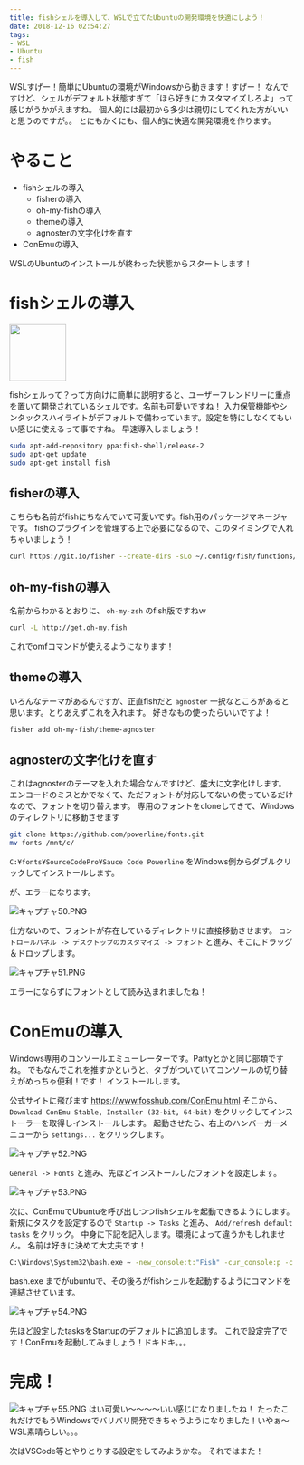 ```yaml
---
title: fishシェルを導入して、WSLで立てたUbuntuの開発環境を快適にしよう！
date: 2018-12-16 02:54:27
tags: 
- WSL
- Ubuntu
- fish
---
```

WSLすげー！簡単にUbuntuの環境がWindowsから動きます！すげー！
なんですけど、シェルがデフォルト状態すぎて「ほら好きにカスタマイズしろよ」って感じがうかがえますね。
個人的には最初から多少は親切にしてくれた方がいいと思うのですが。。
とにもかくにも、個人的に快適な開発環境を作ります。

# やること
* fishシェルの導入
  * fisherの導入
  * oh-my-fishの導入
  * themeの導入
  * agnosterの文字化けを直す
* ConEmuの導入

WSLのUbuntuのインストールが終わった状態からスタートします！

# fishシェルの導入

<img src="https://camo.githubusercontent.com/6d5df21bea6143af7a37e1284fe110df1ab9edb6/68747470733a2f2f63646e2e7261776769742e636f6d2f6f682d6d792d666973682f6f682d6d792d666973682f653466316332653032313961313765326337343862383234303034633864306233383035356331362f646f63732f6c6f676f2e737667" width="100px">

fishシェルって？って方向けに簡単に説明すると、ユーザーフレンドリーに重点を置いて開発されているシェルです。名前も可愛いですね！
入力保管機能やシンタックスハイライトがデフォルトで備わっています。設定を特にしなくてもいい感じに使えるって事ですね。
早速導入しましょう！

```bash
sudo apt-add-repository ppa:fish-shell/release-2
sudo apt-get update
sudo apt-get install fish
```

## fisherの導入
こちらも名前がfishにちなんでいて可愛いです。fish用のパッケージマネージャです。
fishのプラグインを管理する上で必要になるので、このタイミングで入れちゃいましょう！

```bash
curl https://git.io/fisher --create-dirs -sLo ~/.config/fish/functions/fisher.fish
```

## oh-my-fishの導入
名前からわかるとおりに、 `oh-my-zsh` のfish版ですねｗ

```bash
curl -L http://get.oh-my.fish
```

これでomfコマンドが使えるようになります！

## themeの導入
いろんなテーマがあるんですが、正直fishだと `agnoster` 一択なところがあると思います。とりあえずこれを入れます。
好きなもの使ったらいいですよ！

```bash
fisher add oh-my-fish/theme-agnoster
```

## agnosterの文字化けを直す
これはagnosterのテーマを入れた場合なんですけど、盛大に文字化けします。
エンコードのミスとかでなくて、ただフォントが対応してないの使っているだけなので、フォントを切り替えます。
専用のフォントをcloneしてきて、Windowsのディレクトリに移動させます


```bash
git clone https://github.com/powerline/fonts.git
mv fonts /mnt/c/
```

`C:¥fonts¥SourceCodePro¥Sauce Code Powerline` をWindows側からダブルクリックしてインストールします。

が、エラーになります。

![キャプチャ50.PNG](https://qiita-image-store.s3.amazonaws.com/0/178351/cb88b689-6ab4-6535-ba72-1e8ab026dab8.png)

仕方ないので、フォントが存在しているディレクトリに直接移動させます。
`コントロールパネル -> デスクトップのカスタマイズ -> フォント` と進み、そこにドラッグ＆ドロップします。

![キャプチャ51.PNG](https://qiita-image-store.s3.amazonaws.com/0/178351/130c49e5-737d-fd2e-689e-50ccd8430910.png)

エラーにならずにフォントとして読み込まれましたね！

# ConEmuの導入
Windows専用のコンソールエミューレーターです。Pattyとかと同じ部類ですね。
でもなんでこれを推すかというと、タブがついていてコンソールの切り替えがめっちゃ便利！です！
インストールします。

公式サイトに飛びます https://www.fosshub.com/ConEmu.html
そこから、 `Download ConEmu Stable, Installer (32-bit, 64-bit)` をクリックしてインストーラーを取得しインストールします。
起動させたら、右上のハンバーガーメニューから `settings...` をクリックします。

![キャプチャ52.PNG](https://qiita-image-store.s3.amazonaws.com/0/178351/8dd0552e-99bf-a621-3d0b-8bbf4e8d4a18.png)

`General -> Fonts` と進み、先ほどインストールしたフォントを設定します。

![キャプチャ53.PNG](https://qiita-image-store.s3.amazonaws.com/0/178351/85776761-5c33-740f-6c21-91a79c18c974.png)

次に、ConEmuでUbuntuを呼び出しつつfishシェルを起動できるようにします。
新規にタスクを設定するので `Startup -> Tasks` と進み、 `Add/refresh default tasks` をクリック。
中身に下記を記入します。環境によって違うかもしれません。
名前は好きに決めて大丈夫です！

```bash
C:\Windows\System32\bash.exe ~ -new_console:t:"Fish" -cur_console:p -c fish
```

bash.exe までがubuntuで、その後ろがfishシェルを起動するようにコマンドを連結させています。

![キャプチャ54.PNG](https://qiita-image-store.s3.amazonaws.com/0/178351/b25fd810-d6c5-fa85-3105-6f0099e4e6f7.png)

先ほど設定したtasksをStartupのデフォルトに追加します。
これで設定完了です！ConEmuを起動してみましょう！ドキドキ。。。

# 完成！
![キャプチャ55.PNG](https://qiita-image-store.s3.amazonaws.com/0/178351/420a8f43-a6e4-534b-e863-562c89c90ed3.png)
はい可愛い～～～～いい感じになりましたね！
たったこれだけでもうWindowsでバリバリ開発できちゃうようになりました！いやぁ～WSL素晴らしい。。。

次はVSCode等とやりとりする設定をしてみようかな。
それではまた！
